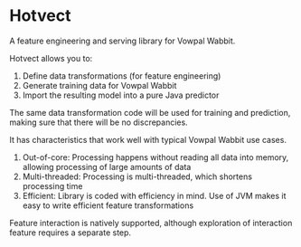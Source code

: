 Hotvect
==========
A feature engineering and serving library for Vowpal Wabbit.

Hotvect allows you to:
1. Define data transformations (for feature engineering)
2. Generate training data for Vowpal Wabbit
3. Import the resulting model into a pure Java predictor

The same data transformation code will be used for training and prediction, making sure that 
there will be no discrepancies.

It has characteristics that work well with typical Vowpal Wabbit use cases.
1. Out-of-core: Processing happens without reading all data into memory, allowing processing of large amounts of data
2. Multi-threaded: Processing is multi-threaded, which shortens processing time
3. Efficient: Library is coded with efficiency in mind. Use of JVM makes it easy to write efficient feature transformations

Feature interaction is natively supported, although exploration of interaction feature requires a separate step.

